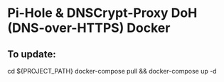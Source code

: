 **Pi-Hole & DNSCrypt-Proxy DoH (DNS-over-HTTPS) Docker**
=============

To update:
---
cd ${PROJECT_PATH}
docker-compose pull && docker-compose up -d
